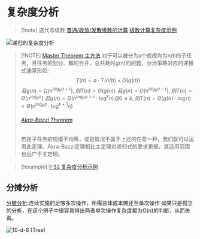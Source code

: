 # 复杂度分析

> [!note] 迭代与级数
> [普通/收敛/发散级数的计算](files/slides/Tsinghua-DSA-2024Fall-chapter/01.Introduction.pdf#page=43)
> [级数计算复杂度示例](files/slides/Tsinghua-DSA-2024Fall-chapter/01.Introduction.pdf#page=47)

![递归的复杂度分析](10-f%20（递归）.md#递归的复杂度分析)

> [!NOTE] [Master Theorem 主方法](files/slides/Tsinghua-DSA-2024Fall-chapter/01.Introduction.pdf#page=64)
> 对于可以被分为a个规模均为n/b的子任务，且任务的划分、解的合并，总共耗时g(n)的问题，分治策略对应的递推式通常形如:$$T(n) = a\cdot T(n/b) + O(g(n))$$
> $若g(n) = \Omega(n^{\log_ba+\epsilon}),则T(n)=\Theta(g(n))$
> $若g(n) = O(n^{\log_ba-\epsilon}),则T(n)=\Theta(n^{\log_ba})$
> $若g(n) = \Theta(n^{\log_ba-\epsilon} \cdot \log^k{n})且0\le k,则T(n)=\Theta(g(n)\cdot \log{n})=\Theta(n^{\log_ba} \cdot \log^{k+1}{n})$
> ###### [Akra-Bazzi Theorem](files/slides/Tsinghua-DSA-2024Fall-chapter/01.Introduction.pdf#page=68)
> 若是子任务的规模不均等，或是情况不属于上述的任意一种，我们就可以运用此定理。Akra-Bazzi定理相比主定理对递归式的要求更弱，其适用范围也远广于主定理。

> [!example]
> [1-32 复杂度分析示例](../../../files/books/Algorithms/dsacpp/dsacpp-3rd-edn.pdf#page=446&selection=170,0,184,17)

## 分摊分析

[分摊分析](files/slides/Tsinghua-DSA-2024Fall-chapter/02.Vector.pdf#page=22):连续实施的足够多次操作，所需总体成本摊还至单次操作
如果只是孤立的分析，在这个例子中很容易得出两者单次操作复杂度都为O(n)的判断，从而失真。

![10-d-6 (Tree)](10-d-6%20(Tree).md#代数判定树)
